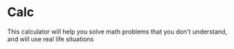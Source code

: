 # Calc
This calculator will help you solve math problems that you don't understand, and will use real life situations

